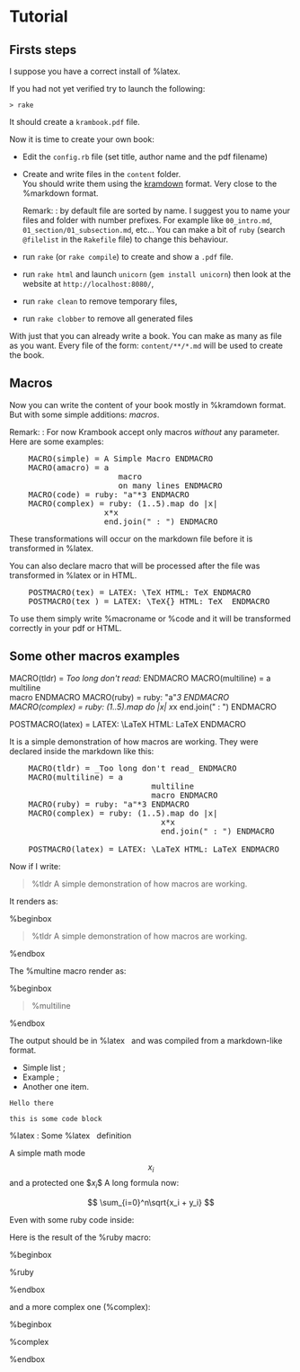 # Tutorial

## Firsts steps

I suppose you have a correct install of %latex.

If you had not yet verified try to launch the following:

    > rake

It should create a `krambook.pdf` file.

Now it is time to create your own book:

- Edit the `config.rb` file (set title, author name and the pdf filename)
- Create and write files in the `content` folder.  
  You should write them using the [kramdown](http://kramdown.rubyforge.org/) format. 
  Very close to the %markdown format.

  Remark: 
  : by default file are sorted by name.  I suggest you to name your files and folder with number prefixes.  For example like `00_intro.md`, `01_section/01_subsection.md`, etc...  You can make a bit of `ruby` (search `@filelist` in the `Rakefile` file) to change this behaviour.

- run `rake` (or `rake compile`) to create and show a `.pdf` file.
- run `rake html` and launch `unicorn` (`gem install unicorn`) then look at the website at `http://localhost:8080/`,
- run `rake clean` to remove temporary files,
- run `rake clobber` to remove all generated files


With just that you can already write a book.
You can make as many as file as you want. 
Every file of the form: `content/**/*.md` will be used to create the book.

## Macros

Now you can write the content of your book mostly in %kramdown format.
But with some simple additions: _macros_.

Remark:
: For now Krambook accept only macros _without_ any parameter. Here are some examples:

<pre>
    &#x004d;ACRO(simple) = A Simple Macro ENDMACRO
    &#x004d;ACRO(amacro) = a  
                       macro  
                       on many lines ENDMACRO
    &#x004d;ACRO(code) = ruby: "a"*3 ENDMACRO
    &#x004d;ACRO(complex) = ruby: (1..5).map do |x|
                    x*x
                    end.join(" : ") ENDMACRO
</pre>

These transformations will occur on the markdown file before it is transformed in %latex.

You can also declare macro that will be processed after the file was transformed in %latex or in HTML.

<pre>
    &#x0050;OSTMACRO(tex) = LATEX: \TeX HTML: TeX ENDMACRO
    &#x0050;OSTMACRO(tex_) = LATEX: \TeX{} HTML: TeX  ENDMACRO
</pre>

To use them simply write \%macroname or \%code
and it will be transformed correctly in your pdf or HTML.

## Some other macros examples

MACRO(tldr) = _Too long don't read:_ ENDMACRO
MACRO(multiline) = a  
multiline  
macro ENDMACRO
MACRO(ruby) = ruby: "a"*3 ENDMACRO
MACRO(complex) = ruby: (1..5).map do |x| 
x*x 
end.join(" : ") ENDMACRO

POSTMACRO(latex) = LATEX: \LaTeX HTML: LaTeX ENDMACRO

It is a simple demonstration of how macros are working.
They were declared inside the markdown like this:

<pre>
    &#x004d;ACRO(tldr) = _Too long don't read_ ENDMACRO
    &#x004d;ACRO(multiline) = a  
                              multiline  
                              macro ENDMACRO
    &#x004d;ACRO(ruby) = ruby: "a"*3 ENDMACRO
    &#x004d;ACRO(complex) = ruby: (1..5).map do |x| 
                                x*x 
                                end.join(" : ") ENDMACRO
    
    &#x0050;OSTMACRO(latex) = LATEX: \LaTeX HTML: LaTeX ENDMACRO
</pre>

Now if I write:

> \%tldr A simple demonstration of how macros are working.

It renders as:

%beginbox

> %tldr A simple demonstration of how macros are working.

%endbox

The \%multine macro render as:

%beginbox

> %multiline

%endbox

The output should be in %latex &nbsp; and 
was compiled from a markdown-like format.

- Simple list ;
- Example ;
- Another one item.

~~~~~
Hello there

this is some code block
~~~~~

%latex
: Some %latex &nbsp; definition

A simple math mode $$x_i$$ and a protected one \$$x_i\$$
A long formula now:

$$ \sum_{i=0}^n\sqrt{x_i + y_i} $$

Even with some ruby code inside:

Here is the result of the \%ruby macro:

%beginbox

%ruby

%endbox

and a more complex one (\%complex):

%beginbox

%complex

%endbox
